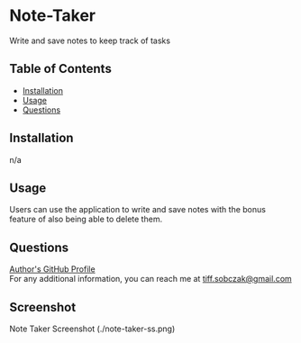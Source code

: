 
# Note-Taker

Write and save notes to keep track of tasks

## Table of Contents
- [Installation](#installation)
- [Usage](#usage)
- [Questions](#questions)

## Installation
n/a
## Usage
Users can use the application to write and save notes with the bonus feature of also being able to delete them.

## Questions
[Author's GitHub Profile](https://github.com/tiffsobczak)<br/>
For any additional information, you can reach me at tiff.sobczak@gmail.com

## Screenshot 
Note Taker Screenshot (./note-taker-ss.png)



